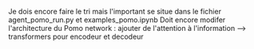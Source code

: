 Je dois encore faire le tri mais l'important se situe dans le fichier agent_pomo_run.py et examples_pomo.ipynb
Doit encore modifer l'architecture du Pomo network : ajouter de l'attention à l'information --> transformers pour encodeur et decodeur
